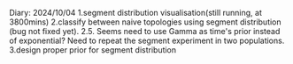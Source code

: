 Diary:
2024/10/04
1.segment distribution visualisation(still running, at 3800mins)
2.classify between naive topologies using segment distribution (bug not fixed yet).
    2.5. Seems need to use Gamma as time's prior instead of exponential?
    Need to repeat the segment experiment in two populations.
3.design proper prior for segment distribution
